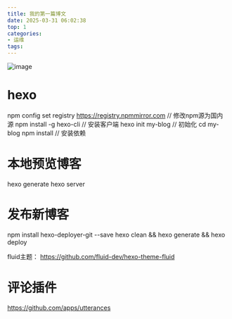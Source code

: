 ```yaml
---
title: 我的第一篇博文
date: 2025-03-31 06:02:38
top: 1
categories:
- 运维
tags:
---
```

![image](https://xiaosu.ggff.net/4b13b74bd11373f084697dc7aa0f4bfbfaed04e7.jpg)

# hexo
npm config set registry https://registry.npmmirror.com // 修改npm源为国内源
npm install -g hexo-cli // 安装客户端
hexo init my-blog // 初始化
cd my-blog
npm install  // 安装依赖

# 本地预览博客
hexo generate
hexo server

# 发布新博客
npm install hexo-deployer-git --save
hexo clean && hexo generate && hexo deploy

fluid主题：
https://github.com/fluid-dev/hexo-theme-fluid

# 评论插件
https://github.com/apps/utterances